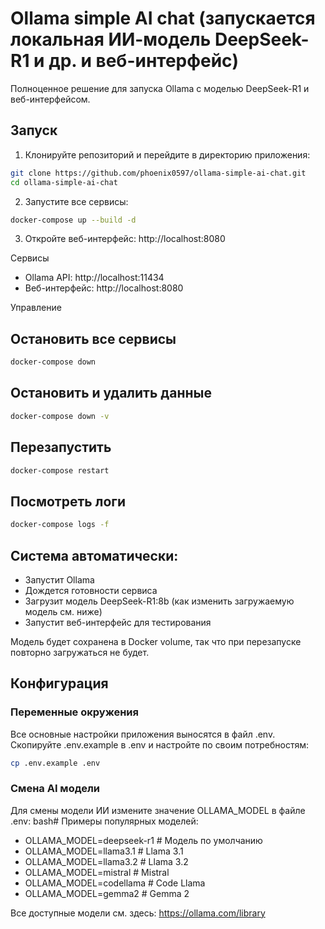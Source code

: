 # Ollama simple AI chat (запускается локальная ИИ-модель DeepSeek-R1 и др. и веб-интерфейс)

Полноценное решение для запуска Ollama с моделью DeepSeek-R1 и веб-интерфейсом.

## Запуск

1. Клонируйте репозиторий и перейдите в директорию приложения:
```bash
git clone https://github.com/phoenix0597/ollama-simple-ai-chat.git
cd ollama-simple-ai-chat
```
2. Запустите все сервисы:

```bash
docker-compose up --build -d
```

3. Откройте веб-интерфейс: http://localhost:8080

Сервисы

* Ollama API: http://localhost:11434
* Веб-интерфейс: http://localhost:8080

Управление

## Остановить все сервисы
```bash
docker-compose down
```

## Остановить и удалить данные
```bash
docker-compose down -v
```

## Перезапустить
```bash
docker-compose restart
```

## Посмотреть логи

```bash
docker-compose logs -f
```



## Система автоматически:


* Запустит Ollama
* Дождется готовности сервиса
* Загрузит модель DeepSeek-R1:8b (как изменить загружаемую модель см. ниже)
* Запустит веб-интерфейс для тестирования

Модель будет сохранена в Docker volume, так что при перезапуске повторно загружаться не будет.

## Конфигурация
### Переменные окружения
Все основные настройки приложения выносятся в файл .env. Скопируйте .env.example в .env и настройте по своим потребностям:

```bash
cp .env.example .env
```

### Смена AI модели
Для смены модели ИИ измените значение OLLAMA_MODEL в файле .env:
bash# Примеры популярных моделей:

* OLLAMA_MODEL=deepseek-r1     # Модель по умолчанию
* OLLAMA_MODEL=llama3.1        # Llama 3.1
* OLLAMA_MODEL=llama3.2        # Llama 3.2
* OLLAMA_MODEL=mistral         # Mistral
* OLLAMA_MODEL=codellama       # Code Llama
* OLLAMA_MODEL=gemma2          # Gemma 2


Все доступные модели см. здесь: https://ollama.com/library